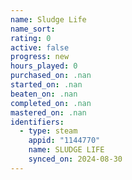 ```yaml
---
name: Sludge Life
name_sort: 
rating: 0
active: false
progress: new
hours_played: 0
purchased_on: .nan
started_on: .nan
beaten_on: .nan
completed_on: .nan
mastered_on: .nan
identifiers:
  - type: steam
    appid: "1144770"
    name: SLUDGE LIFE
    synced_on: 2024-08-30
---
```

